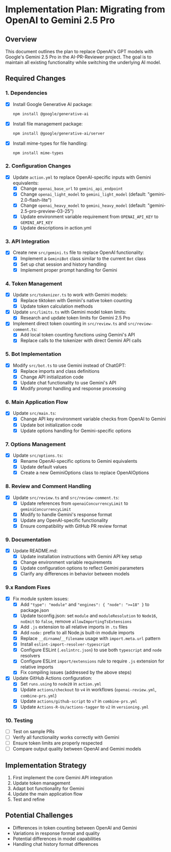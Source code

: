 # Implementation Plan: Migrating from OpenAI to Gemini 2.5 Pro

## Overview

This document outlines the plan to replace OpenAI's GPT models with Google's Gemini 2.5 Pro in the AI-PR-Reviewer project. The goal is to maintain all existing functionality while switching the underlying AI model.

## Required Changes

### 1. Dependencies

- [x] Install Google Generative AI package:

  ```bash
  npm install @google/generative-ai
  ```

- [x] Install file management package:

  ```bash
  npm install @google/generative-ai/server
  ```

- [x] Install mime-types for file handling:

  ```bash
  npm install mime-types
  ```

### 2. Configuration Changes

- [x] Update `action.yml` to replace OpenAI-specific inputs with Gemini equivalents:
  - [x] Change `openai_base_url` to `gemini_api_endpoint`
  - [x] Change `openai_light_model` to `gemini_light_model` (default: "gemini-2.0-flash-lite")
  - [x] Change `openai_heavy_model` to `gemini_heavy_model` (default: "gemini-2.5-pro-preview-03-25")
  - [x] Update environment variable requirement from `OPENAI_API_KEY` to `GEMINI_API_KEY`
  - [x] Update descriptions in action.yml

### 3. API Integration

- [x] Create new `src/gemini.ts` file to replace OpenAI functionality:
  - [x] Implement a `GeminiBot` class similar to the current `Bot` class
  - [x] Set up chat session and history handling
  - [x] Implement proper prompt handling for Gemini

### 4. Token Management

- [x] Update `src/tokenizer.ts` to work with Gemini models:
  - [x] Replace tiktoken with Gemini's native token counting
  - [x] Update token calculation methods
- [x] Update `src/limits.ts` with Gemini model token limits:
  - [x] Research and update token limits for Gemini 2.5 Pro
- [x] Implement direct token counting in `src/review.ts` and `src/review-comment.ts`:
  - [x] Add local token counting functions using Gemini's API
  - [x] Replace calls to the tokenizer with direct Gemini API calls

### 5. Bot Implementation

- [x] Modify `src/bot.ts` to use Gemini instead of ChatGPT:
  - [x] Replace imports and class definitions
  - [x] Change API initialization code
  - [x] Update chat functionality to use Gemini's API
  - [x] Modify prompt handling and response processing

### 6. Main Application Flow

- [x] Update `src/main.ts`:
  - [x] Change API key environment variable checks from OpenAI to Gemini
  - [x] Update bot initialization code
  - [x] Update options handling for Gemini-specific options

### 7. Options Management

- [x] Update `src/options.ts`:
  - [x] Rename OpenAI-specific options to Gemini equivalents
  - [x] Update default values
  - [x] Create a new GeminiOptions class to replace OpenAIOptions

### 8. Review and Comment Handling

- [x] Update `src/review.ts` and `src/review-comment.ts`:
  - [x] Update references from `openaiConcurrencyLimit` to `geminiConcurrencyLimit`
  - [x] Modify to handle Gemini's response format
  - [x] Update any OpenAI-specific functionality
  - [x] Ensure compatibility with GitHub PR review format

### 9. Documentation

- [x] Update README.md:
  - [x] Update installation instructions with Gemini API key setup
  - [x] Change environment variable requirements
  - [x] Update configuration options to reflect Gemini parameters
  - [x] Clarify any differences in behavior between models

### 9.x Random Fixes

- [x] Fix module system issues:
  - [x] Add `"type": "module"` and `"engines": { "node": ">=18" }` to package.json
  - [x] Update tsconfig.json: set `module` and `moduleResolution` to `Node16`, `noEmit` to `false`, remove `allowImportingTsExtensions`
  - [x] Add `.js` extension to all relative imports in `.ts` files
  - [x] Add `node:` prefix to all Node.js built-in module imports
  - [x] Replace `__dirname`/`__filename` usage with `import.meta.url` pattern
  - [x] Install `eslint-import-resolver-typescript`
  - [x] Configure ESLint (`.eslintrc.json`) to use both `typescript` and `node` resolvers
  - [x] Configure ESLint `import/extensions` rule to require `.js` extension for relative imports
  - [x] Fix compiling issues (addressed by the above steps)
- [x] Update GitHub Actions configuration:
  - [x] Set `runs.using` to `node20` in `action.yml`
  - [x] Update `actions/checkout` to `v4` in workflows (`openai-review.yml`, `combine-prs.yml`)
  - [x] Update `actions/github-script` to `v7` in `combine-prs.yml`
  - [x] Update `Actions-R-Us/actions-tagger` to `v2` in `versioning.yml`

### 10. Testing

- [ ] Test on sample PRs
- [ ] Verify all functionality works correctly with Gemini
- [ ] Ensure token limits are properly respected
- [ ] Compare output quality between OpenAI and Gemini models

## Implementation Strategy

1. First implement the core Gemini API integration
2. Update token management
3. Adapt bot functionality for Gemini
4. Update the main application flow
5. Test and refine

## Potential Challenges

- Differences in token counting between OpenAI and Gemini
- Variations in response format and quality
- Potential differences in model capabilities
- Handling chat history format differences
